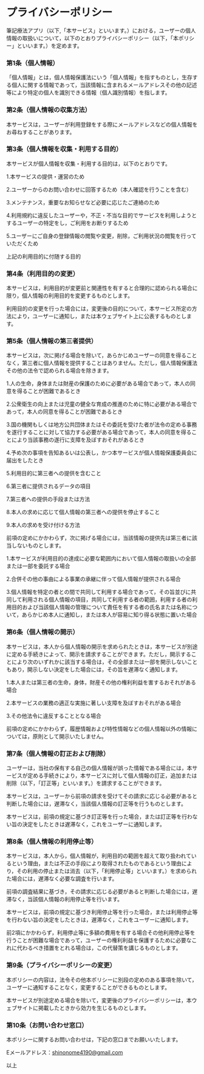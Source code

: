 # プライバシーポリシー

筆記療法アプリ（以下,「本サービス」といいます。）における，ユーザーの個人情報の取扱いについて，以下のとおりプライバシーポリシー（以下，「本ポリシー」といいます。）を定めます。

### 第1条（個人情報）

「個人情報」とは，個人情報保護法にいう「個人情報」を指すものとし，生存する個人に関する情報であって，当該情報に含まれるメールアドレスその他の記述等により特定の個人を識別できる情報（個人識別情報）を指します。

### 第2条（個人情報の収集方法）

本サービスは，ユーザーが利用登録をする際にメールアドレスなどの個人情報をお尋ねすることがあります。

### 第3条（個人情報を収集・利用する目的）

本サービスが個人情報を収集・利用する目的は，以下のとおりです。

1.本サービスの提供・運営のため

2.ユーザーからのお問い合わせに回答するため（本人確認を行うことを含む）

3.メンテナンス，重要なお知らせなど必要に応じたご連絡のため

4.利用規約に違反したユーザーや，不正・不当な目的でサービスを利用しようとするユーザーの特定をし，ご利用をお断りするため

5.ユーザーにご自身の登録情報の閲覧や変更，削除，ご利用状況の閲覧を行っていただくため

上記の利用目的に付随する目的

### 第4条（利用目的の変更）

本サービスは，利用目的が変更前と関連性を有すると合理的に認められる場合に限り，個人情報の利用目的を変更するものとします。

利用目的の変更を行った場合には，変更後の目的について，本サービス所定の方法により，ユーザーに通知し，または本ウェブサイト上に公表するものとします。

### 第5条（個人情報の第三者提供）

本サービスは，次に掲げる場合を除いて，あらかじめユーザーの同意を得ることなく，第三者に個人情報を提供することはありません。ただし，個人情報保護法その他の法令で認められる場合を除きます。

1.人の生命，身体または財産の保護のために必要がある場合であって，本人の同意を得ることが困難であるとき

2.公衆衛生の向上または児童の健全な育成の推進のために特に必要がある場合であって，本人の同意を得ることが困難であるとき

3.国の機関もしくは地方公共団体またはその委託を受けた者が法令の定める事務を遂行することに対して協力する必要がある場合であって，本人の同意を得ることにより当該事務の遂行に支障を及ぼすおそれがあるとき

4.予め次の事項を告知あるいは公表し，かつ本サービスが個人情報保護委員会に届出をしたとき

5.利用目的に第三者への提供を含むこと

6.第三者に提供されるデータの項目

7.第三者への提供の手段または方法

8.本人の求めに応じて個人情報の第三者への提供を停止すること

9.本人の求めを受け付ける方法

前項の定めにかかわらず，次に掲げる場合には，当該情報の提供先は第三者に該当しないものとします。

1.本サービスが利用目的の達成に必要な範囲内において個人情報の取扱いの全部または一部を委託する場合

2.合併その他の事由による事業の承継に伴って個人情報が提供される場合

3.個人情報を特定の者との間で共同して利用する場合であって，その旨並びに共同して利用される個人情報の項目，共同して利用する者の範囲，利用する者の利用目的および当該個人情報の管理について責任を有する者の氏名または名称について，あらかじめ本人に通知し，または本人が容易に知り得る状態に置いた場合

### 第6条（個人情報の開示）

本サービスは，本人から個人情報の開示を求められたときは，本サービスが別途に定める手続きによって、開示を請求することができます。ただし，開示することにより次のいずれかに該当する場合は，その全部または一部を開示しないこともあり，開示しない決定をした場合には，その旨を遅滞なく通知します。

1.本人または第三者の生命，身体，財産その他の権利利益を害するおそれがある場合

2.本サービスの業務の適正な実施に著しい支障を及ぼすおそれがある場合

3.その他法令に違反することとなる場合

前項の定めにかかわらず，履歴情報および特性情報などの個人情報以外の情報については，原則として開示いたしません。

### 第7条（個人情報の訂正および削除）

ユーザーは，当社の保有する自己の個人情報が誤った情報である場合には，本サービスが定める手続きにより，本サービスに対して個人情報の訂正，追加または削除（以下，「訂正等」といいます。）を請求することができます。

本サービスは，ユーザーから前項の請求を受けてその請求に応じる必要があると判断した場合には，遅滞なく，当該個人情報の訂正等を行うものとします。

本サービスは，前項の規定に基づき訂正等を行った場合，または訂正等を行わない旨の決定をしたときは遅滞なく，これをユーザーに通知します。

### 第8条（個人情報の利用停止等）

本サービスは，本人から，個人情報が，利用目的の範囲を超えて取り扱われているという理由，または不正の手段により取得されたものであるという理由により，その利用の停止または消去（以下，「利用停止等」といいます。）を求められた場合には，遅滞なく必要な調査を行います。

前項の調査結果に基づき，その請求に応じる必要があると判断した場合には，遅滞なく，当該個人情報の利用停止等を行います。

本サービスは，前項の規定に基づき利用停止等を行った場合，または利用停止等を行わない旨の決定をしたときは，遅滞なく，これをユーザーに通知します。

前2項にかかわらず，利用停止等に多額の費用を有する場合その他利用停止等を行うことが困難な場合であって，ユーザーの権利利益を保護するために必要なこれに代わるべき措置をとれる場合は，この代替策を講じるものとします。

### 第9条（プライバシーポリシーの変更）

本ポリシーの内容は，法令その他本ポリシーに別段の定めのある事項を除いて，ユーザーに通知することなく，変更することができるものとします。

本サービスが別途定める場合を除いて，変更後のプライバシーポリシーは，本ウェブサイトに掲載したときから効力を生じるものとします。

### 第10条（お問い合わせ窓口）

本ポリシーに関するお問い合わせは，下記の窓口までお願いいたします。

Eメールアドレス：shinonome4190@gmail.com

以上
